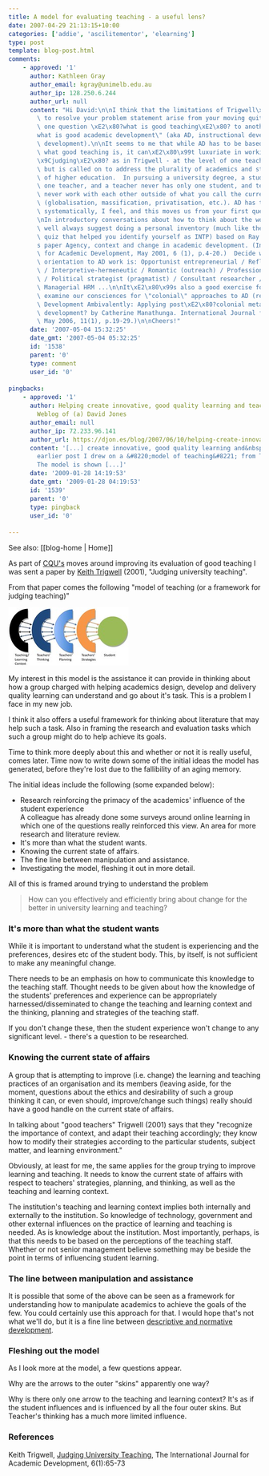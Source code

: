 ```yaml
---
title: A model for evaluating teaching - a useful lens?
date: 2007-04-29 21:13:15+10:00
categories: ['addie', 'ascilitementor', 'elearning']
type: post
template: blog-post.html
comments:
    - approved: '1'
      author: Kathleen Gray
      author_email: kgray@unimelb.edu.au
      author_ip: 128.250.6.244
      author_url: null
      content: "Hi David:\n\nI think that the limitations of Trigwell\xE2\x80\x99s paper\
        \ to resolve your problem statement arise from your moving quite quickly from\
        \ one question \xE2\x80?what is good teaching\xE2\x80? to another \xE2\x80\x9C\
        what is good academic development\" (aka AD, instructional development, educational\
        \ development).\n\nIt seems to me that while AD has to be based on a view about\
        \ what good teaching is, it can\xE2\x80\x99t luxuriate in working - or \xE2\x80\
        \x9Cjudging\xE2\x80? as in Trigwell - at the level of one teacher and one student,\
        \ but is called on to address the plurality of academics and students in the contexts\
        \ of higher education.  In pursuing a university degree, a student never has only\
        \ one teacher, and a teacher never has only one student, and teachers and students\
        \ never work with each other outside of what you call the current state of affairs\
        \ (globalisation, massification, privatisation, etc.). AD has to deal with this\
        \ systematically, I feel, and this moves us from your first question to your second.\n\
        \nIn introductory conversations about how to think about the work of AD, I pretty\
        \ well always suggest doing a personal inventory (much like the personality-type\
        \ quiz that helped you identify yourself as INTP) based on Ray Land\xE2\x80\x99\
        s paper Agency, context and change in academic development. (International Journal\
        \ for Academic Development, May 2001, 6 (1), p.4-20.)  Decide whether your tacit\
        \ orientation to AD work is: Opportunist entrepreneurial / Reflective practitioner\
        \ / Interpretive-hermeneutic / Romantic (outreach) / Professional competence (activist-modeller)\
        \ / Political strategist (pragmatist) / Consultant researcher / Disciplinary /\
        \ Managerial HRM ...\n\nIt\xE2\x80\x99s also a good exercise for us all to routinely\
        \ examine our consciences for \"colonial\" approaches to AD (ref Doing Educational\
        \ Development Ambivalently: Applying post\xE2\x80?colonial metaphors to educational\
        \ development? by Catherine Manathunga. International Journal for Academic Development,\
        \ May 2006, 11(1), p.19-29.)\n\nCheers!"
      date: '2007-05-04 15:32:25'
      date_gmt: '2007-05-04 05:32:25'
      id: '1538'
      parent: '0'
      type: comment
      user_id: '0'
    
pingbacks:
    - approved: '1'
      author: Helping create innovative, good quality learning and teaching &laquo; The
        Weblog of (a) David Jones
      author_email: null
      author_ip: 72.233.96.141
      author_url: https://djon.es/blog/2007/06/10/helping-create-innovative-good-quality-learning-and-teaching/
      content: '[...] create innovative, good quality learning and&nbsp;teaching  In an
        earlier post I drew on a &#8220;model of teaching&#8221; from Trigwell (2001).
        The model is shown [...]'
      date: '2009-01-28 14:19:53'
      date_gmt: '2009-01-28 04:19:53'
      id: '1539'
      parent: '0'
      type: pingback
      user_id: '0'
    
---
```


See also: [[blog-home | Home]]

As part of [CQU's](http://www.cqu.edu.au/) moves around improving its evaluation of good teaching I was sent a paper by [Keith Trigwell](http://www.itl.usyd.edu.au/aboutus/keithtrigwell.htm) (2001), "Judging university teaching".

From that paper comes the following "model of teaching (or a framework for judging teaching)"

[![Trigwell's model of teaching](images/3232493287_786abcefd5_m.jpg)](http://www.flickr.com/photos/david_jones/3232493287/ "Trigwell's model of teaching by David T Jones, on Flickr")

My interest in this model is the assistance it can provide in thinking about how a group charged with helping academics design, develop and delivery quality learning can understand and go about it's task. This is a problem I face in my new job.

I think it also offers a useful framework for thinking about literature that may help such a task. Also in framing the research and evaluation tasks which such a group might do to help achieve its goals.

Time to think more deeply about this and whether or not it is really useful, comes later. Time now to write down some of the initial ideas the model has generated, before they're lost due to the fallibility of an aging memory.

The initial ideas include the following (some expanded below):

- Research reinforcing the primacy of the academics' influence of the student experience  
    A colleague has already done some surveys around online learning in which one of the questions really reinforced this view. An area for more research and literature review.
- It's more than what the student wants.
- Knowing the current state of affairs.
- The fine line between manipulation and assistance.
- Investigating the model, fleshing it out in more detail.

All of this is framed around trying to understand the problem

> How can you effectively and efficiently bring about change for the better in university learning and teaching?

### It's more than what the student wants

While it is important to understand what the student is experiencing and the preferences, desires etc of the student body. This, by itself, is not sufficient to make any meaningful change.

There needs to be an emphasis on how to communicate this knowledge to the teaching staff. Thought needs to be given about how the knowledge of the students' preferences and experience can be appropriately harnessed/disseminated to change the teaching and learning context and the thinking, planning and strategies of the teaching staff.

If you don't change these, then the student experience won't change to any significant level. - there's a question to be researched.

### Knowing the current state of affairs

A group that is attempting to improve (i.e. change) the learning and teaching practices of an organisation and its members (leaving aside, for the moment, questions about the ethics and desirability of such a group thinking it can, or even should, improve/change such things) really should have a good handle on the current state of affairs.

In talking about "good teachers" Trigwell (2001) says that they "recognize the importance of context, and adapt their teaching accordingly; they know how to modify their strategies according to the particular students, subject matter, and learning environment."

Obviously, at least for me, the same applies for the group trying to improve learning and teaching. It needs to know the current state of affairs with respect to teachers' strategies, planning, and thinking, as well as the teaching and learning context.

The institution's teaching and learning context implies both internally and externally to the institution. So knowledge of technology, government and other external influences on the practice of learning and teaching is needed. As is knowledge about the institution. Most importantly, perhaps, is that this needs to be based on the perceptions of the teaching staff. Whether or not senior management believe something may be beside the point in terms of influencing student learning.

### The line between manipulation and assistance

It is possible that some of the above can be seen as a framework for understanding how to manipulate academics to achieve the goals of the few. You could certainly use this approach for that. I would hope that's not what we'll do, but it is a fine line between [descriptive and normative development](http://cq-pan.cqu.edu.au/david-jones/blog/?p=109).

### Fleshing out the model

As I look more at the model, a few questions appear.

Why are the arrows to the outer "skins" apparently one way?

Why is there only one arrow to the teaching and learning context? It's as if the student influences and is influenced by all the four outer skins. But Teacher's thinking has a much more limited influence.

### References

Keith Trigwell, [Judging University Teaching](http://www.ingentaconnect.com/content/routledg/rija/2001/00000006/00000001/art00007), The International Journal for Academic Development, 6(1):65-73